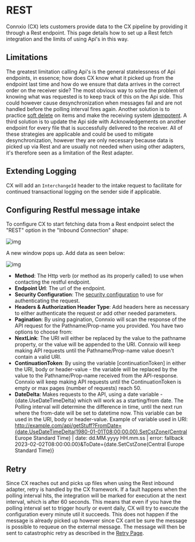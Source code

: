 # REST

Connxio (CX) lets customers provide data to the CX pipeline by providing it through a Rest endpoint. This page details how to set up a Rest fetch integration and the limits of using Api's in this way.

## Limitations

The greatest limitation calling Api's is the general statelessness of Api endpoints, in essence; how does CX know what it picked up from the endpoint last time and how do we ensure that data arrives in the correct order on the receiver side? The most obvious way to solve the problem of knowing what was requested is to keep track of this on the Api side. This could however cause desynchronization when messages fail and are not handled before the polling interval fires again. Another solution is to practice [soft delete](https://en.wiktionary.org/wiki/soft_deletion#:~:text=Noun,data-itself-from-the-database.) on items and make the receiving system [idempotent](https://en.wikipedia.org/wiki/Idempotence). A third solution is to update the Api side with Acknowledgements on another endpoint for every file that is successfully delivered to the receiver. All of these strategies are applicable and could be used to mitigate desynchronization, however they are only necessary because data is picked up via Rest and are usually not needed when using other adapters, it's therefore seen as a limitation of the Rest adapter.

## Extending Logging

CX will add an `InterchangeId` header to the intake request to facilitate for continued transactional logging on the sender side if applicable.

## Configuring Restful message intake

To configure CX to start fetching data from a Rest endpoint select the "REST" option in the "Inbound Connection" shape:

![img](https://cmhpictsa.blob.core.windows.net/pictures/Azure%20storage%20menu.png?sv=2020-04-08&st=2021-10-27T11%3A56%3A53Z&se=2040-10-28T12%3A56%3A00Z&sr=b&sp=r&sig=S%2FltUS0elTLePVt5Aq536uNkr7Pa9XcY8ovTFJLUhmc%3D)

A new window pops up. Add data as seen below:

![img](https://cmhpictsa.blob.core.windows.net/pictures/Rest%20Inbound%20Config.png?sv=2020-08-04&st=2021-11-04T11%3A54%3A52Z&se=2040-11-05T11%3A54%3A00Z&sr=b&sp=r&sig=A2BUYolZuVJZ08rvAFV91MXGTRtGP%2F7Ybns0gjELH3o%3D)

- **Method**: The Http verb (or method as its properly called) to use when contacting the restful endpoint.
- **Endpoint Url**: The url of the endpoint.
- **Security Configuration**: The [security configuration](/connxio-portal/security/security-configurations) to use for authenticating the request.
- **Headers & Authorization Header Type**: Add headers here as necessary to either authenticate the request or add other needed parameters.
- **Pagination**: By using pagination, Connxio will scan the response of the API request for the Pathname/Prop-name you provided.
You have two options to choose from:
- **NextLink**: The URI will either be replaced by the value to the pathname property, or the value will be appended to the URI.
Connxio will keep making API requests until the Pathname/Prop-name value doesn't contain a valid URI.
- **ContinuationToken**: By using the variable [continuationToken] in either the URI, body or header-value - the variable will be replaced by the value to the Pathname/Prop-name received from the API-response. Connxio will keep making API requests until the ContinuationToken is empty or max pages (number of requests) reach 50.
- **DateDelta**: Makes requests to the API, using a date variable - {date.UseDateTimeDelta} which will work as a starting/from date. The Polling interval will determine the difference in time, until the next run where the from-date will be set to datetime now.
This variable can be used in the URI, body or header-value.
Example of variable used in URI: http://example.com/api/getStuff?FromDate={date.UseDateTimeDelta(1980-01-01T08:00:00.00).SetCstZone(Central Europe Standard Time) | date: dd.MM.yyyy HH.mm.ss | error: fallback 2023-02-02T08:00:00.00}&ToDate={date.SetCstZone(Central Europe Standard Time)}

## Retry

Since CX reaches out and picks up files when using the Rest inbound adapter, retry is handled by the CX framework. If a fault happens when the polling interval hits, the integration will be marked for execution at the next interval, which is after 60 seconds. This means that even if you have the polling interval set to trigger hourly or event daily, CX will try to execute the configuration every minute util it succeeds. This does not happen if the message is already picked up however since CX cant be sure the message is possible to requeue on the external message. The message will then be sent to catastrophic retry as described in the [Retry Page](/concepts/retry).
